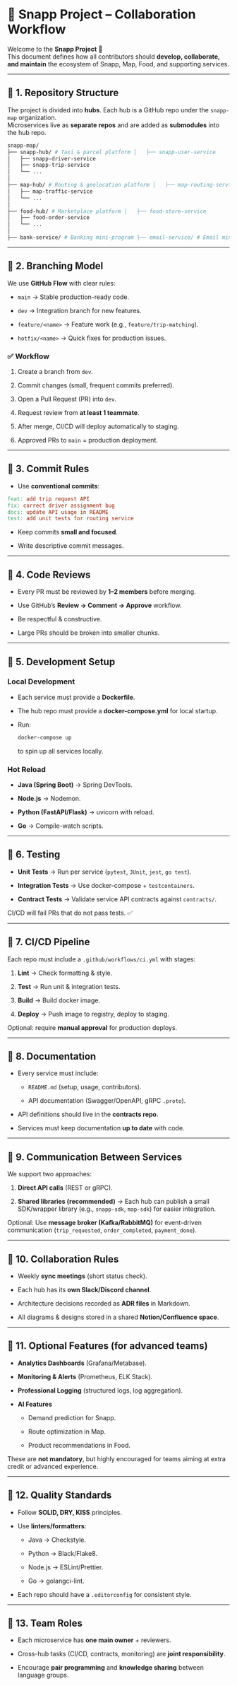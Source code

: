 
# 📘 Snapp Project – Collaboration Workflow

Welcome to the **Snapp Project** 🎉  
This document defines how all contributors should **develop, collaborate, and maintain** the ecosystem of Snapp, Map, Food, and supporting services.

----------

## 🔹 1. Repository Structure

The project is divided into **hubs**. Each hub is a GitHub repo under the `snapp-map` organization.  
Microservices live as **separate repos** and are added as **submodules** into the hub repo.

```bash
snapp-map/
├── snapp-hub/ # Taxi & parcel platform │   ├── snapp-user-service
│   ├── snapp-driver-service
│   ├── snapp-trip-service
│   └── ...
│
├── map-hub/ # Routing & geolocation platform │   ├── map-routing-service
│   ├── map-traffic-service
│   └── ...
│
├── food-hub/ # Marketplace platform │   ├── food-store-service
│   ├── food-order-service
│   └── ...
│
├── bank-service/ # Banking mini-program ├── email-service/ # Email mini-program └── contracts/ # Shared API specs (OpenAPI, gRPC, schemas)
```
----------

## 🔹 2. Branching Model

We use **GitHub Flow** with clear rules:

-   `main` → Stable production-ready code.
    
-   `dev` → Integration branch for new features.
    
-   `feature/<name>` → Feature work (e.g., `feature/trip-matching`).
    
-   `hotfix/<name>` → Quick fixes for production issues.
    

### ✅ Workflow

1.  Create a branch from `dev`.
    
2.  Commit changes (small, frequent commits preferred).
    
3.  Open a Pull Request (PR) into `dev`.
    
4.  Request review from **at least 1 teammate**.
    
5.  After merge, CI/CD will deploy automatically to staging.
    
6.  Approved PRs to `main` = production deployment.
    

----------

## 🔹 3. Commit Rules

-   Use **conventional commits**:
    
```makefile
feat: add trip request API
fix: correct driver assignment bug
docs: update API usage in README
test: add unit tests for routing service
```
    
-   Keep commits **small and focused**.
    
-   Write descriptive commit messages.
    

----------

## 🔹 4. Code Reviews

-   Every PR must be reviewed by **1–2 members** before merging.
    
-   Use GitHub’s **Review → Comment → Approve** workflow.
    
-   Be respectful & constructive.
    
-   Large PRs should be broken into smaller chunks.
    

----------

## 🔹 5. Development Setup

### Local Development

-   Each service must provide a **Dockerfile**.
    
-   The hub repo must provide a **docker-compose.yml** for local startup.
    
-   Run:
	```bash
	docker-compose up
	```
    
    to spin up all services locally.
    

### Hot Reload

-   **Java (Spring Boot)** → Spring DevTools.
    
-   **Node.js** → Nodemon.
    
-   **Python (FastAPI/Flask)** → uvicorn with reload.
    
-   **Go** → Compile-watch scripts.
    

----------

## 🔹 6. Testing

-   **Unit Tests** → Run per service (`pytest`, `JUnit`, `jest`, `go test`).
    
-   **Integration Tests** → Use docker-compose + `testcontainers`.
    
-   **Contract Tests** → Validate service API contracts against `contracts/`.
    

CI/CD will fail PRs that do not pass tests. ✅

----------

## 🔹 7. CI/CD Pipeline

Each repo must include a `.github/workflows/ci.yml` with stages:

1.  **Lint** → Check formatting & style.
    
2.  **Test** → Run unit & integration tests.
    
3.  **Build** → Build docker image.
    
4.  **Deploy** → Push image to registry, deploy to staging.
    

Optional: require **manual approval** for production deploys.

----------

## 🔹 8. Documentation

-   Every service must include:
    
    -   `README.md` (setup, usage, contributors).
        
    -   API documentation (Swagger/OpenAPI, gRPC `.proto`).
        
-   API definitions should live in the **contracts repo**.
    
-   Services must keep documentation **up to date** with code.
    

----------

## 🔹 9. Communication Between Services

We support two approaches:

1.  **Direct API calls** (REST or gRPC).
    
2.  **Shared libraries (recommended)** → Each hub can publish a small SDK/wrapper library (e.g., `snapp-sdk`, `map-sdk`) for easier integration.
    

Optional: Use **message broker (Kafka/RabbitMQ)** for event-driven communication (`trip_requested`, `order_completed`, `payment_done`).

----------

## 🔹 10. Collaboration Rules

-   Weekly **sync meetings** (short status check).
    
-   Each hub has its **own Slack/Discord channel**.
    
-   Architecture decisions recorded as **ADR files** in Markdown.
    
-   All diagrams & designs stored in a shared **Notion/Confluence space**.
    

----------

## 🔹 11. Optional Features (for advanced teams)

-   **Analytics Dashboards** (Grafana/Metabase).
    
-   **Monitoring & Alerts** (Prometheus, ELK Stack).
    
-   **Professional Logging** (structured logs, log aggregation).
    
-   **AI Features**
    
    -   Demand prediction for Snapp.
        
    -   Route optimization in Map.
        
    -   Product recommendations in Food.
        

These are **not mandatory**, but highly encouraged for teams aiming at extra credit or advanced experience.

----------

## 🔹 12. Quality Standards

-   Follow **SOLID, DRY, KISS** principles.
    
-   Use **linters/formatters**:
    
    -   Java → Checkstyle.
        
    -   Python → Black/Flake8.
        
    -   Node.js → ESLint/Prettier.
        
    -   Go → golangci-lint.
        
-   Each repo should have a `.editorconfig` for consistent style.
    

----------

## 🔹 13. Team Roles

-   Each microservice has **one main owner** + reviewers.
    
-   Cross-hub tasks (CI/CD, contracts, monitoring) are **joint responsibility**.
    
-   Encourage **pair programming** and **knowledge sharing** between language groups.
